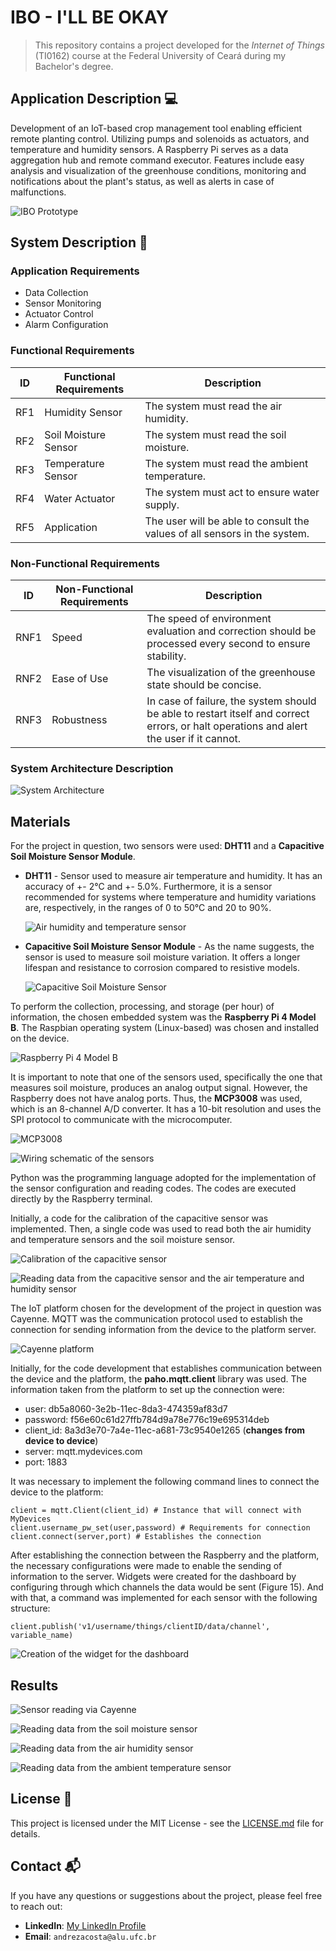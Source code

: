 # IBO - I'LL BE OKAY

> This repository contains a project developed for the *Internet of Things* (TI0162) course at the Federal University of Ceará during my Bachelor's degree. 

## Application Description 💻

Development of an IoT-based crop management tool enabling efficient remote planting control. Utilizing pumps and solenoids as actuators, and temperature and humidity sensors. A Raspberry Pi serves as a data aggregation hub and remote command executor. Features include easy analysis and visualization of the greenhouse conditions, monitoring and notifications about the plant's status, as well as alerts in case of malfunctions.

![IBO Prototype](Figures/IBO.jpg)

## System Description 📄

### Application Requirements 
- Data Collection
- Sensor Monitoring
- Actuator Control
- Alarm Configuration

### Functional Requirements 

| ID  | Functional Requirements | Description                                         |
|-----|-------------------------|-----------------------------------------------------|
| RF1 | Humidity Sensor         | The system must read the air humidity.              |
| RF2 | Soil Moisture Sensor    | The system must read the soil moisture.             |
| RF3 | Temperature Sensor      | The system must read the ambient temperature.       |
| RF4 | Water Actuator          | The system must act to ensure water supply.         |
| RF5 | Application             | The user will be able to consult the values of all sensors in the system. |

### Non-Functional Requirements 

| ID   | Non-Functional Requirements | Description                                                                                                 |
|------|-----------------------------|-------------------------------------------------------------------------------------------------------------|
| RNF1 | Speed                       | The speed of environment evaluation and correction should be processed every second to ensure stability.    |
| RNF2 | Ease of Use                 | The visualization of the greenhouse state should be concise.                                                |
| RNF3 | Robustness                  | In case of failure, the system should be able to restart itself and correct errors, or halt operations and alert the user if it cannot. |

### System Architecture Description

![System Architecture](Figures/architecture.png)

## Materials

For the project in question, two sensors were used: **DHT11** and a **Capacitive Soil Moisture Sensor Module**.

- **DHT11** - Sensor used to measure air temperature and humidity. It has an accuracy of +- 2°C and +- 5.0%. Furthermore, it is a sensor recommended for systems where temperature and humidity variations are, respectively, in the ranges of 0 to 50°C and 20 to 90%.
 
  ![Air humidity and temperature sensor](Figures/DHT11.png)
  
- **Capacitive Soil Moisture Sensor Module** - As the name suggests, the sensor is used to measure soil moisture variation. It offers a longer lifespan and resistance to corrosion compared to resistive models.

  ![Capacitive Soil Moisture Sensor](Figures/capacitive-sensor.png)
  
To perform the collection, processing, and storage (per hour) of information, the chosen embedded system was the **Raspberry Pi 4 Model B**. The Raspbian operating system (Linux-based) was chosen and installed on the device.

![Raspberry Pi 4 Model B](Figures/raspberrypi4b.png)

It is important to note that one of the sensors used, specifically the one that measures soil moisture, produces an analog output signal. However, the Raspberry does not have analog ports. Thus, the **MCP3008** was used, which is an 8-channel A/D converter. It has a 10-bit resolution and uses the SPI protocol to communicate with the microcomputer.

![MCP3008](Figures/MCP3008.png)

![Wiring schematic of the sensors](Figures/schematic.png)

Python was the programming language adopted for the implementation of the sensor configuration and reading codes. The codes are executed directly by the Raspberry terminal.

Initially, a code for the calibration of the capacitive sensor was implemented. Then, a single code was used to read both the air humidity and temperature sensors and the soil moisture sensor.

![Calibration of the capacitive sensor](Figures/calib1.png)

![Reading data from the capacitive sensor and the air temperature and humidity sensor](Figures/calib2.png)

The IoT platform chosen for the development of the project in question was Cayenne. MQTT was the communication protocol used to establish the connection for sending information from the device to the platform server.

![Cayenne platform](Figures/cayenne-platform.png)

Initially, for the code development that establishes communication between the device and the platform, the **paho.mqtt.client** library was used. The information taken from the platform to set up the connection were:

- user: db5a8060-3e2b-11ec-8da3-474359af83d7
- password: f56e60c61d27ffb784d9a78e776c19e695314deb
- client_id: 8a3d3e70-7a4e-11ec-a681-73c9540e1265 (**changes from device to device**)
- server: mqtt.mydevices.com
- port: 1883

It was necessary to implement the following command lines to connect the device to the platform:
```
client = mqtt.Client(client_id) # Instance that will connect with MyDevices
client.username_pw_set(user,password) # Requirements for connection
client.connect(server,port) # Establishes the connection
```
After establishing the connection between the Raspberry and the platform, the necessary configurations were made to enable the sending of information to the server. Widgets were created for the dashboard by configuring through which channels the data would be sent (Figure 15). And with that, a command was implemented for each sensor with the following structure:
```
client.publish('v1/username/things/clientID/data/channel', variable_name)
```
![Creation of the widget for the dashboard](Figures/widget-dashboard.png)

## Results

![Sensor reading via Cayenne](Figures/r1.png)

![Reading data from the soil moisture sensor](Figures/r2.png)

![Reading data from the air humidity sensor](Figures/r3.png)

![Reading data from the ambient temperature sensor](Figures/r4.png)

## License 📄

This project is licensed under the MIT License - see the [LICENSE.md](LICENSE.md) file for details.

## Contact 📬

If you have any questions or suggestions about the project, please feel free to reach out:

- **LinkedIn**: [My LinkedIn Profile](https://www.linkedin.com/in/andreza-nascimento-ce/)
- **Email**: `andrezacosta@alu.ufc.br`
